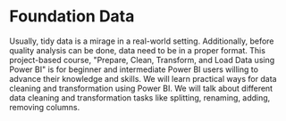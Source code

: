 # Foundation Data
Usually, tidy data is a mirage in a real-world setting. Additionally, before quality analysis can be done, data need to be in a proper format. This project-based course, "Prepare, Clean, Transform, and Load Data using Power BI" is for beginner and intermediate Power BI users willing to advance their knowledge and skills.
We will learn practical ways for data cleaning and transformation using Power BI. We will talk about different data cleaning and transformation tasks like splitting, renaming, adding, removing columns. 

